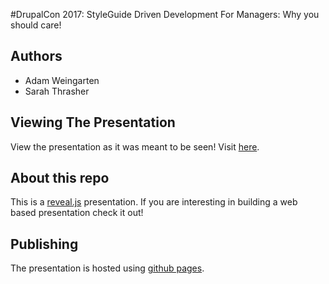 #DrupalCon 2017: StyleGuide Driven Development For Managers: Why you should care!
## Authors
- Adam Weingarten
- Sarah Thrasher

## Viewing The Presentation

View the presentation as it was meant to be seen!
Visit [here](https://aweingarten.github.io/drupalcon-2017-styleguide-for-pm).

## About this repo
This is a [reveal.js](http://lab.hakim.se/reveal-js/) presentation.  If you are interesting in building a web based presentation check it out!
 
## Publishing 
The presentation is hosted using [github pages](https://pages.github.com/).

